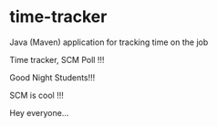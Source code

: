 # time-tracker
Java (Maven) application for tracking time on the job

Time tracker, SCM Poll !!!

Good Night Students!!!

SCM is cool !!!

Hey everyone...
